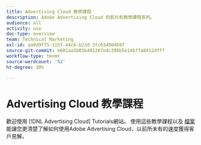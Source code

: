 ```yaml
---
title: Advertising Cloud 教學課程
description: Adobe Advertising Cloud 的影片和教學課程系列。
audience: all
activity: use
doc-type: overview
team: Technical Marketing
exl-id: aa9d9ff5-115f-44c6-b23d-3fc034904697
source-git-commit: e601aa5b01b481267e4c398b5e14bffa8412dfff
workflow-type: tm+mt
source-wordcount: '52'
ht-degree: 30%

---
```


# Advertising Cloud 教學課程

歡迎使用 [!DNL Advertising Cloud] Tutorials網站。 使用這些教學課程以及 [檔案](https://experienceleague.adobe.com/docs/advertising-cloud.html) 能讓您更清楚了解如何使用Adobe Advertising Cloud，以前所未有的速度獲得客戶見解。

<!--
See other -learn tutorials landing pages to get ideas for additional content
-->
